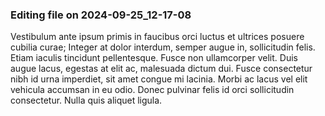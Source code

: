 

### Editing file on 2024-09-25_12-17-08

Vestibulum ante ipsum primis in faucibus orci luctus et ultrices posuere cubilia curae; Integer at dolor interdum, semper augue in, sollicitudin felis. Etiam iaculis tincidunt pellentesque. Fusce non ullamcorper velit. Duis augue lacus, egestas at elit ac, malesuada dictum dui. Fusce consectetur nibh id urna imperdiet, sit amet congue mi lacinia. Morbi ac lacus vel elit vehicula accumsan in eu odio. Donec pulvinar felis id orci sollicitudin consectetur. Nulla quis aliquet ligula.


